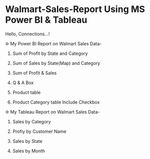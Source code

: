 # Walmart-Sales-Report Using MS Power BI & Tableau
Hello, Connections...!

✡︎ My Power BI Report on Walmart Sales Data-

1) Sum of Profit by State and Category

2) Sum of Sales by State(Map) and Category

3) Sum of Profit & Sales

4) Q & A Box

5) Product table

6) Product Category table Include Checkbox

✡︎ My Tableau Report on Walmart Sales Data-

1) Sales by Category

2) Profiy by Customer Name

3) Sales by State

4) Sales by Month
